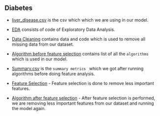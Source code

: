 ## Diabetes


* [liver_disease.csv](https://github.com/NortheasternUniversityADS/Final-Project/blob/master/Diabetes/diabetes1.csv) is the csv which which we are using in our model.

* [EDA](https://github.com/NortheasternUniversityADS/Final-Project/blob/master/Diabetes/EDA.ipynb) consists of code of Exploratory Data Analysis.

* [Data Cleaning](https://github.com/NortheasternUniversityADS/Final-Project/blob/master/Diabetes/Data%20Cleaning.ipynb) contains data and code which is used to remove all missing data from our dataset. 

* [Algorithm before feature selection](https://github.com/NortheasternUniversityADS/Final-Project/blob/master/Diabetes/Algorithms%20before%20feature%20selection.ipynb) contains list of all the `algorithms` which is used in our model.

* [Summary.csv](https://github.com/NortheasternUniversityADS/Final-Project/blob/master/Diabetes/Summary.csv) is the `summary metrics ` which we got after running algorithms before doing feature analysis.

* [Feature Selection](https://github.com/NortheasternUniversityADS/Final-Project/blob/master/Diabetes/Feature%20Selection.ipynb) - Feature selection is done to remove less important features.

* [Algorithm after feature selection](https://github.com/NortheasternUniversityADS/Final-Project/blob/master/Diabetes/Algorithms%20after%20feature%20selection.ipynb) - After feature selection is performed, we are removing less important features from our dataset and running the model again.
